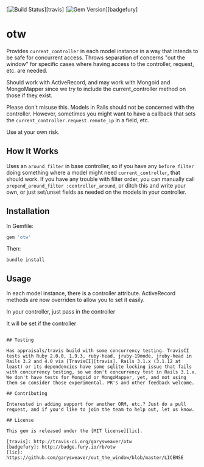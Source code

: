 [![Build Status](https://secure.travis-ci.org/garysweaver/otw.png?branch=master)][travis] [![Gem Version](https://badge.fury.io/rb/otw.png)][badgefury]

# otw

Provides `current_controller` in each model instance in a way that intends to be safe for concurrent access. Throws separation of concerns "out the window" for specific cases where having access to the controller, request, etc. are needed.

Should work with ActiveRecord, and may work with Mongoid and MongoMapper since we try to include the current_controller method on those if they exist.

Please don't misuse this. Models in Rails should not be concerned with the controller. However, sometimes you might want to have a callback that sets the `current_controller.request.remote_ip` in a field, etc.

Use at your own risk.

## How It Works

Uses an `around_filter` in base controller, so if you have any `before_filter` doing something where a model might need `current_controller`, that should work. If you have any trouble with filter order, you can manually call `prepend_around_filter :controller_around`, or ditch this and write your own, or just set/unset fields as needed on the models in your controller.

## Installation

In Gemfile:

```ruby
gem 'otw'
```

Then:

```
bundle install
```

## Usage

In each model instance, there is a controller attribute. ActiveRecord methods are now overriden to allow you to set it easily.

In your controller, just pass in the controller

It will be set if the controller 
```

## Testing

Has appraisals/travis build with some concurrency testing. TravisCI tests with Ruby 2.0.0, 1.9.3, ruby-head, jruby-19mode, jruby-head in Rails 3.2 and 4.0 via [TravisCI][travis]. Rails 3.1.x (3.1.12 at least) or its dependencies have some sqlite locking issue that fails with concurrency testing, so we don't concurrency test in Rails 3.1.x. We don't have tests for Mongoid or MongoMapper, yet, and not using them so consider those experimental. PR's and other feedback welcome.

## Contributing

Interested in adding support for another ORM, etc.? Just do a pull request, and if you'd like to join the team to help out, let us know.

## License

This gem is released under the [MIT license][lic].

[travis]: http://travis-ci.org/garysweaver/otw
[badgefury]: http://badge.fury.io/rb/otw
[lic]: https://github.com/garysweaver/out_the_window/blob/master/LICENSE
